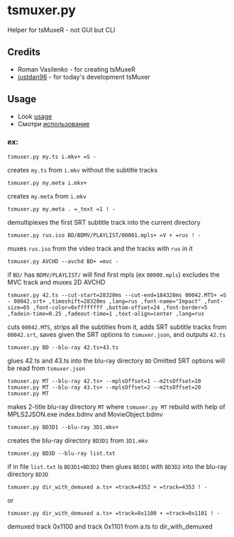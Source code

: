 # tsmuxer.py
Helper for tsMuxeR - not GUI but CLI
## Credits
- Roman Vasilenko - for creating tsMuxeR 
- [justdan96](https://github.com/justdan96/tsMuxer) - for today's development tsMuxer
## Usage
- Look [usage](https://github.com/abakum/tsmuxerCLI/blob/master/usage.eng.txt)
- Смотри [использование](https://github.com/abakum/tsmuxerCLI/blob/master/usage.rus.txt)

### ex:

```
tsmuxer.py my.ts i.mkv+ =S -
```
creates `my.ts` from `i.mkv` without the subtitle tracks
```
tsmuxer.py my.meta i.mkv+
```
creates `my.meta` from `i.mkv`
```
tsmuxer.py my.meta . =_text =1 ! -
```
demultiplexes the first SRT subtitle track into the current directory
```
tsmuxer.py rus.iso BD/BDMV/PLAYLIST/00001.mpls+ =V + =rus ! -
```
muxes `rus.iso` from the video track and the tracks with `rus` in it
```
tsmuxer.py AVCHD --avchd BD+ =mvc -
```
if `BD/` has `BDMV/PLAYLIST/` will find first mpls (ex `00000.mpls`) excludes the MVC track and muxes 2D AVCHD
```
tsmuxer.py 42.ts --cut-start=28320ms --cut-end=184320ms 00042.MTS+ =S - 00042.srt+ ,timeshift=28320ms ,lang=rus ,font-name="Impact" ,font-size=65 ,font-color=0xffffffff ,bottom-offset=24 ,font-border=5 ,fadein-time=0.25 ,fadeout-time=1 ,text-align=center ,lang=rus
```
cuts `00042.MTS`, strips all the subtitles from it, adds SRT subtitle tracks from `00042.srt`, saves given the SRT options to `tsmuxer.json`, and outputs `42.ts`
```
tsmuxer.py BD --blu-ray 42.ts+43.ts
```
glues 42.ts and 43.ts into the blu-ray directory `BD` Omitted SRT options will be read from `tsmuxer.json`
```
tsmuxer.py MT --blu-ray 42.ts+ --mplsOffset=1 --m2tsOffset=10 
tsmuxer.py MT --blu-ray 43.ts+ --mplsOffset=2 --m2tsOffset=20 
tsmuxer.py MT
```
makes 2-title blu-ray directory `MT` where `tsmuxer.py MT` rebuild with help of MPLS2JSON.exe index.bdmv and MovieObject.bdmv
```
tsmuxer.py BD3D1 --blu-ray 3D1.mkv+
```
creates the blu-ray directory `BD3D1` from `3D1.mkv`
```
tsmuxer.py BD3D --blu-ray list.txt
```
if in file `list.txt` is `BD3D1+BD3D2` then glues `BD3D1` with `BD3D2` into the blu-ray directory `BD3D`

```
tsmuxer.py dir_with_demuxed a.ts+ =track=4352 + =track=4353 ! -
```
or 
```
tsmuxer.py dir_with_demuxed a.ts+ =track=0x1100 + =track=0x1101 ! -
```
demuxed track 0x1100 and track 0x1101 from a.ts to dir_with_demuxed
